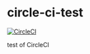 # circle-ci-test

[![CircleCI](https://circleci.com/gh/cx20/circle-ci-test/tree/develop.svg?style=svg)](https://circleci.com/gh/cx20/circle-ci-test/tree/develop)

test of CircleCI

